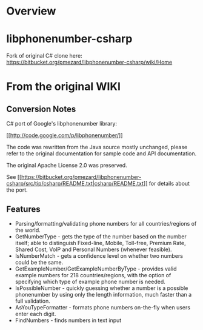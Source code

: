 # Overview

# libphonenumber-csharp
Fork of original C# clone here:  https://bitbucket.org/pmezard/libphonenumber-csharp/wiki/Home

# From the original WIKI
## Conversion Notes

C# port of Google's libphonenumber library:

  [[http://code.google.com/p/libphonenumber/]]

  The code was rewritten from the Java source mostly unchanged, please refer to the original documentation for sample code and API documentation.

  The original Apache License 2.0 was preserved.

  See [[https://bitbucket.org/pmezard/libphonenumber-csharp/src/tip/csharp/README.txt|csharp/README.txt]] for details about the port.

## Features

  * Parsing/formatting/validating phone numbers for all countries/regions of the world.
  * GetNumberType - gets the type of the number based on the number itself; able to distinguish Fixed-line, Mobile, Toll-free, Premium Rate, Shared Cost, VoIP and Personal Numbers (whenever feasible).
  * IsNumberMatch - gets a confidence level on whether two numbers could be the same.
  * GetExampleNumber/GetExampleNumberByType - provides valid example numbers for 218 countries/regions, with the option of specifying which type of example phone number is needed.
  * IsPossibleNumber - quickly guessing whether a number is a possible phonenumber by using only the length information, much faster than a full validation.
  * AsYouTypeFormatter - formats phone numbers on-the-fly when users enter each digit.
  * FindNumbers - finds numbers in text input 
